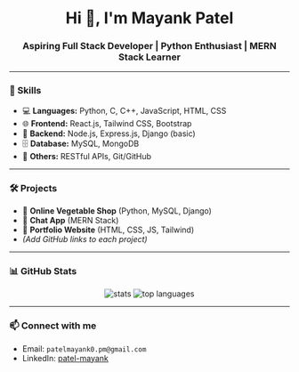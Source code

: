 <h1 align="center">Hi 👋, I'm Mayank Patel</h1>
<h3 align="center">Aspiring Full Stack Developer | Python Enthusiast | MERN Stack Learner</h3>

---

### 🧠 Skills

- 💻 **Languages:** Python, C, C++, JavaScript, HTML, CSS
- 🌐 **Frontend:** React.js, Tailwind CSS, Bootstrap
- 🔧 **Backend:** Node.js, Express.js, Django (basic)
- 🗄️ **Database:** MySQL, MongoDB
- 🔗 **Others:** RESTful APIs, Git/GitHub

---

### 🛠️ Projects

- 🔹 **Online Vegetable Shop** (Python, MySQL, Django)
- 🔹 **Chat App** (MERN Stack)
- 🔹 **Portfolio Website** (HTML, CSS, JS, Tailwind)
- *(Add GitHub links to each project)*

---

### 📊 GitHub Stats

<p align="center">
  <img src="https://github-readme-stats.vercel.app/api?username=DadagaMayank&show_icons=true&theme=tokyonight" alt="stats" />
  <img src="https://github-readme-stats.vercel.app/api/top-langs/?username=DadagaMayank&layout=compact&theme=tokyonight" alt="top languages" />
</p>

---

### 📫 Connect with me

- Email: `patelmayank0.pm@gmail.com`
- LinkedIn: [patel-mayank](https://www.linkedin.com/in/patel-mayank-70b046307/)
